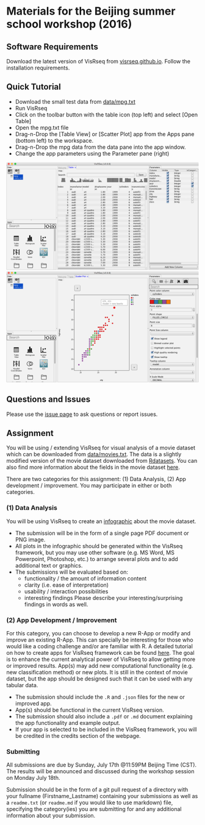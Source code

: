 # Materials for the Beijing summer school workshop (2016)


## Software Requirements
Download the latest version of VisRseq from [visrseq.github.io](http://visrseq.github.io). Follow the installation requirements.

## Quick Tutorial
  * Download the small test data from [data/mpg.txt](data/mpg.txt)
  * Run VisRseq
  * Click on the toolbar button with the table icon (top left) and select [Open Table]
  * Open the mpg.txt file
  * Drag-n-Drop the [Table View] or [Scatter Plot] app from the Apps pane (bottom left) to the workspace.
  * Drag-n-Drop the mpg data from the data pane into the app window.
  * Change the app parameters using the Parameter pane (right)

  
![](images/mpg_tableview.png)
![](images/mpg_scatterplot.png)

## Questions and Issues
Please use the [issue page](https://github.com/hyounesy/beijing2016/issues) to ask questions or report issues.

## Assignment
You will be using / extending VisRseq for visual analysis of a movie dataset which can be downloaded from [data/movies.txt](data/movies.txt). The data is a slightly modified version of the movie dataset downloaded from [Rdatasets](http://vincentarelbundock.github.io/Rdatasets/datasets.html). You can also find more information about the fields in the movie dataset [here](https://vincentarelbundock.github.io/Rdatasets/doc/ggplot2/movies.html).

There are two categories for this assignment: (1) Data Analysis, (2) App development / improvement. You may participate in either or both categories.

### (1) Data Analysis
You will be using VisRseq to create an [infographic](https://en.wikipedia.org/wiki/Infographic) about the movie dataset. 

  * The submission will be in the form of a single page PDF document or PNG image. 
  * All plots in the infographic should be generated within the VisRseq framework, but you may use other software (e.g. MS Word, MS Powerpoint, Photoshop, etc.) to arrange several plots and to add additional text or graphics.
  * The submissions will be evaluated based on:
    * functionality / the amount of information content
    * clarity (i.e. ease of interpretation)
    * usability / interaction possibilities
    * interesting findings
Please describe your interesting/surprising findings in words as well.

### (2) App Development / Improvement
For this category, you can choose to develop a new R-App or modify and improve an existing R-App. This can specially be interesting for those who would like a coding challenge and/or are familiar with R.
A detailed tutorial on how to create apps for VisRseq framework can be found [here](https://github.com/hyounesy/bioc2016.visrseq).
The goal is to enhance the current analytical power of VisRseq to allow getting more or improved results. App(s) may add new computational functionality (e.g. new classification method) or new plots. It is still in the context of movie dataset, but the app should be designed such that it can be used with any tabular data.

  * The submission should include the ```.R``` and ```.json``` files for the new or improved app. 
  * App(s) should be functional in the current VisRseq version.
  * The submission should also include a ```.pdf``` or ```.md``` document explaining the app functionality and example output.
  * If your app is selected to be included in the VisRseq framework, you will be credited in the credits section of the webpage.



### Submitting
All submissions are due by Sunday, July 17th @11:59PM Beijing Time (CST). The results will be announced and discussed during the workshop session on Monday July 18th.

Submission should be in the form of a git pull request of a directory with your fullname (Firstname_Lastname) containing your submissions as well as a ```readme.txt``` (or ```readme.md``` if you would like to use markdown) file, specifying the category(ies) you are submitting for and any additional information about your submission.

